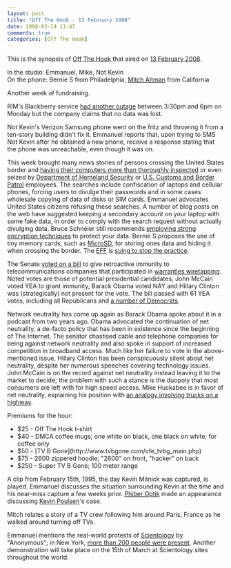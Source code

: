 ```yaml
---
layout: post
title: "Off The Hook - 13 February 2008"
date: 2008-02-14 11:47
comments: true
categories: [Off The Hook]
---
```

This is the synopsis of [Off The Hook](http://www.2600.com/offthehook) that aired on [13 February 2008](http://www.2600.com/offthehook/2008/0208.html).

In the studio: Emmanuel, Mike, Not Kevin<br />
On the phone: Bernie S from Philadelphia, [Mitch Altman](http://en.wikipedia.org/wiki/Mitch_Altman) from California

Another week of fundraising.

RIM's Blackberry service [had another outage](http://www.infoworld.com/article/08/02/11/Outage-knocks-BlackBerry-users-offline_1.html) between 3:30pm and 6pm on Monday but the company claims that no data was lost.

Not Kevin's Verizon Samsung phone went on the fritz and throwing it from a ten-story building didn't fix it.  Emmanuel reports that, upon trying to SMS Not Kevin after he obtained a new phone, receive a response stating that the phone was unreachable, even though it was on.

This week brought many news stories of persons crossing the United States border and [having their computers more than thoroughly inspected](http://www.schneier.com/blog/archives/2008/02/us_customs_seiz.html) or even seized by [Department of Homeland Security](http://www.dhs.gov) or [U.S. Customs and Border Patrol](http://www.cbp.gov) employees.  The searches include confiscation of laptops and cellular phones, forcing users to divulge their passwords and in some cases wholesale copying of data of disks or SIM cards.  Emmanuel advocates United States citizens refusing these searches.  A number of blog posts on the web have suggested keeping a secondary account on your laptop with some fake data, in order to comply with the search request without actually divulging data.  Bruce Schneier still recommends [employing strong encryption techniques](http://www.schneier.com/essay-199.html) to protect your data.  Bernie S proposes the use of tiny memory cards, such as [MicroSD](http://en.wikipedia.org/wiki/MicroSD), for storing ones data and hiding it when crossing the border.  The [EFF](http://www.eff.org) is [suing to stop the practice](http://www.itbusiness.ca/it/client/en/home/News.asp?id=47090).

The Senate [voted on a bill](http://www.senate.gov/legislative/LIS/roll_call_lists/roll_call_vote_cfm.cfm?congress=110&session=2&vote=00015) to give retroactive immunity to telecommunications companies that participated in [warrantles wiretapping](http://en.wikipedia.org/wiki/NSA_warrantless_surveillance_controversy).  Noted votes are those of potential presidential candidates; John McCain voted YEA to grant immunity, Barack Obama voted NAY and Hillary Clinton was (strategically) not present for the vote.  The bill passed with 61 YEA votes, including all Republicans and [a number of Democrats](http://www.defectiveyeti.com/archives/002448.html).

Network neutrality has come up again as Barack Obama spoke about it in a podcast from two years ago.  Obama advocated the continuation of net neutrality, a de-facto policy that has been in existence since the beginning of The Internet.  The senator chastised cable and telephone companies for being against network neutrality and also spoke in support of increased competition in broadband access.  Much like her failure to vote in the above-mentioned issue, Hillary Clinton has been conspicuously silent about net neutrality, despite her numerous speeches covering technology issues.  John McCain is on the record against net neutrality instead leaving it to the market to decide; the problem with such a stance is the duopoly that most consumers are left with for high speed access.  Mike Huckabee is in favor of net neutrality, explaining his position with [an analogy involving trucks on a highway](http://en.wikipedia.org/wiki/Series_of_tubes).

Premiums for the hour:
<ul>
<li>$25 - Off The Hook t-shirt</li>
<li>$40 - DMCA coffee mugs; one white on black, one black on white; for coffee only</li>
<li>$50 - [TV B Gone](http://www.tvbgone.com/cfe_tvbg_main.php)</li>
<li>$75 - 2600 zippered hoodie; "2600" on front, "hacker" on back</li>
<li>$250 - Super TV B Gone; 100 meter range</li>
</ul>

A clip from February 15th, 1995, the day Kevin Mitnick was captured, is played.  Emmanuel discusses the situation surrounding Kevin at the time and his near-miss capture a few weeks prior.  [Phiber Optik](http://en.wikipedia.org/wiki/Mark_Abene) made an appearance discussing [Kevin Poulsen](http://en.wikipedia.org/wiki/Kevin_Poulsen)'s case.

Mitch relates a story of a TV crew following him around Paris, France as he walked around turning off TVs.

Emmanuel mentions the real-world protests of [Scientology](http://xenu.net) by "Anonymous"; in New York, [more than 200 people were present](http://gothamist.com/2008/02/11/nyc_scientology.php).  Another demonstration will take place on the 15th of March at Scientology sites throughout the world.
